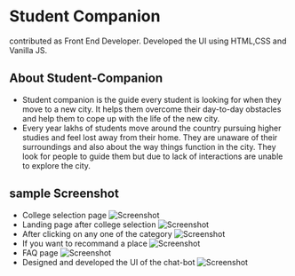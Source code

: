 # Student Companion

contributed as Front End Developer. Developed the UI using HTML,CSS and Vanilla JS.

## About Student-Companion
* Student companion is the guide every student is looking for when they move to a new city. It helps them overcome their day-to-day obstacles and help them to cope up with the life of the new city.
* Every year lakhs of students move around the country pursuing higher studies and feel lost away from their home. They are unaware of their surroundings and also about the way things function in the city. They look for people to guide them but due to lack of interactions are unable to explore the city.


## sample Screenshot

* College selection page
![Screenshot](https://github.com/malhar-ansingkar/sc2/blob/master/images/Screenshot%20(61).png)
* Landing page after college selection
![Screenshot](https://github.com/malhar-ansingkar/sc2/blob/master/images/Screenshot%20(62).png)
* After clicking on any one of the category
![Screenshot](https://github.com/malhar-ansingkar/sc2/blob/master/images/Screenshot%20(63).png)
* If you want to recommand a place
![Screenshot](https://github.com/malhar-ansingkar/sc2/blob/master/images/Screenshot%20(64).png)
* FAQ page
![Screenshot](https://github.com/malhar-ansingkar/sc2/blob/master/images/Screenshot%20(65).png)
* Designed and developed the UI of the chat-bot
![Screenshot](https://github.com/malhar-ansingkar/sc2/blob/master/images/Screenshot%20(68).png)
